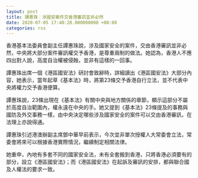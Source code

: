 ```yaml
---
layout: post
title: 譚惠珠︰涉國安案件交香港審訊並非必然
date: 2020-07-05 17:40:28.000000000 +08:00
categories: rss
---
```


香港基本法委員會副主任譚惠珠說，涉及國家安全的案件，交由香港審訊並非必然，中央將大部分案件審訊權交予香港，是尊重兩制的做法。她認為，香港人不應四出對人說，高度自治權被侵蝕，並非有這樣的一回事。

譚惠珠出席一個《港區國安法》研討會致辭時，詳細讀出《港區國安法》大部分內容，她表示，當年起草《基本法》時，將第23條交予香港自行立法，並不代表中央將權力交予香港便算。

譚惠珠說，23條出現在《基本法》有關中央與地方關係的章節，顯示這部分不屬於高度自治範圍內，權永遠在中央的手。她又提到《基本法》23條提及的事務與國防及外交事務一樣，由中央決定哪些涉及國家安全的案件可以交由香港審訊，在法理上亦說得通。

譚惠珠引述港澳辦副主席鄧中華早前表示，今次並非單次授權人大常委會立法，常委會將來可以根據香港實際情況，繼續制定相關法律。

她重申，內地有多套不同的國家安全法，未有全套搬到香港，只將香港必須要有的部分，設立《港區國安法》；而《港區國安法》在起訴及審訊的安排，都與聯合國及人權法的要求一致。
